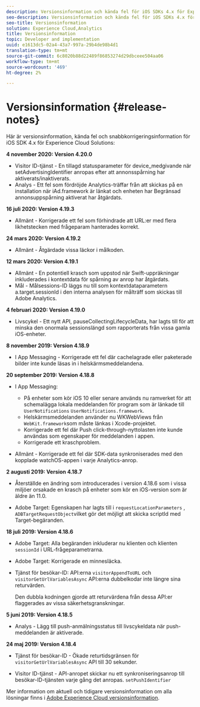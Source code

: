 ```yaml
---
description: Versionsinformation och kända fel för iOS SDKs 4.x för Experience Cloud Solutions.
seo-description: Versionsinformation och kända fel för iOS SDKs 4.x för Experience Cloud Solutions.
seo-title: Versionsinformation
solution: Experience Cloud,Analytics
title: Versionsinformation
topic: Developer and implementation
uuid: e1613dc5-02a4-43a7-997a-29b4de98b4d1
translation-type: tm+mt
source-git-commit: 6c8020b88d22489f86853274d29dbceee504aa06
workflow-type: tm+mt
source-wordcount: '469'
ht-degree: 2%

---
```



# Versionsinformation {#release-notes}

Här är versionsinformation, kända fel och snabbkorrigeringsinformation för iOS SDK 4.x för Experience Cloud Solutions:

**4 november 2020: Version 4.20.0**

* Visitor ID-tjänst - En tillagd statusparameter för device_medgivande när setAdvertisingIdentifier anropas efter att annonsspårning har aktiverats/inaktiverats.
* Analys - Ett fel som fördröjde Analytics-träffar från att skickas på en installation när iAd.framework är länkat och enheten har Begränsad annonsuppspårning aktiverat har åtgärdats.

**16 juli 2020: Version 4.19.3**

* Allmänt - Korrigerade ett fel som förhindrade att URL:er med flera likhetstecken med frågeparam hanterades korrekt.

**24 mars 2020: Version 4.19.2**

* Allmänt - Åtgärdade vissa läckor i målkoden.

**12 mars 2020: Version 4.19.1**

* Allmänt - En potentiell krasch som uppstod när Swift-uppräkningar inkluderades i kontextdata för spårning av anrop har åtgärdats.
* Mål - Målsessions-ID läggs nu till som kontextdataparametern a.target.sessionId i den interna analysen för målträff som skickas till Adobe Analytics.

**4 februari 2020: Version 4.19.0**

* Livscykel - Ett nytt API, pauseCollectingLifecycleData, har lagts till för att minska den onormala sessionslängd som rapporterats från vissa gamla iOS-enheter.

**8 november 2019: Version 4.18.9**

* I App Messaging - Korrigerade ett fel där cachelagrade eller paketerade bilder inte kunde läsas in i helskärmsmeddelandena.

**20 september 2019: Version 4.18.8**

* I App Messaging:

   * På enheter som kör iOS 10 eller senare används nu ramverket för att schemalägga lokala meddelanden för program som är länkade till `UserNotifications` `UserNotifications.framework`.
   * Helskärmsmeddelanden använder nu WKWebViews från `WebKit.framework`som måste länkas i Xcode-projektet.
   * Korrigerade ett fel där Push click-through-nyttolasten inte kunde användas som egenskaper för meddelanden i appen.
   * Korrigerade ett kraschproblem.

* Allmänt - Korrigerade ett fel där SDK-data synkroniserades med den kopplade watchOS-appen i varje Analytics-anrop.

**2 augusti 2019: Version 4.18.7**

* Återställde en ändring som introducerades i version 4.18.6 som i vissa miljöer orsakade en krasch på enheter som kör en iOS-version som är äldre än 11.0.

* Adobe Target: Egenskapen har lagts till i `requestLocationParameters` , `ADBTargetRequestObject`vilket gör det möjligt att skicka scriptId med Target-begäranden.

**18 juli 2019: Version 4.18.6**

* Adobe Target: Alla begäranden inkluderar nu klienten och klienten `sessionId` i URL-frågeparametrarna.
* Adobe Target: Korrigerade en minnesläcka.
* Tjänst för besökar-ID: API:erna `visitorAppendToURL` och `visitorGetUrlVariablesAsync` API:erna dubbelkodar inte längre sina returvärden.

   Den dubbla kodningen gjorde att returvärdena från dessa API:er flaggerades av vissa säkerhetsgranskningar.

**5 juni 2019: Version 4.18.5**

* Analys - Lägg till push-anmälningsstatus till livscykeldata när push-meddelanden är aktiverade.

**24 maj 2019: Version 4.18.4**

* Tjänst för besökar-ID - Ökade returtidsgränsen för
   `visitorGetUrlVariablesAsync` API till 30 sekunder.

* Visitor ID-tjänst - API-anropet skickar nu ett synkroniseringsanrop till besökar-ID-tjänsten varje gång det anropas. `setPushIdentifier`

Mer information om aktuell och tidigare versionsinformation om alla lösningar finns i [Adobe Experience Cloud versionsinformation](https://docs.adobe.com/content/help/sv-SE/release-notes/experience-cloud/current.html).
